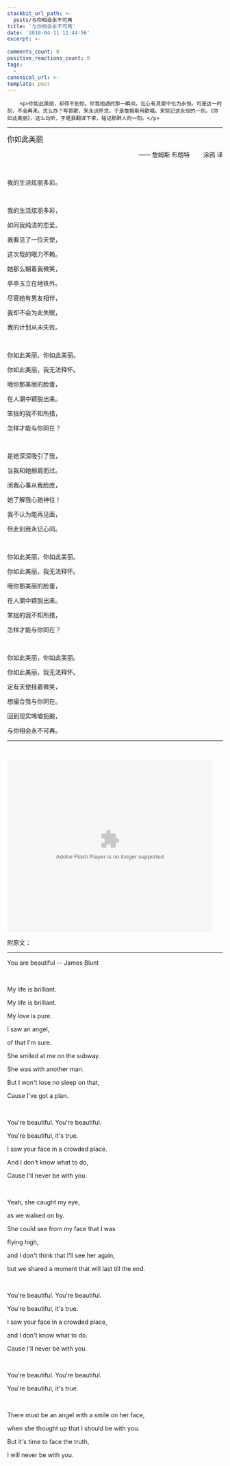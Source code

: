 ```yaml
---
stackbit_url_path: >-
  posts/与你相会永不可再
title: '与你相会永不可再'
date: '2010-04-11 12:44:56'
excerpt: >-
  
comments_count: 0
positive_reactions_count: 0
tags: 
  - 
canonical_url: >-
template: post
---
```


        <p>你如此美丽，却得不到你。你我相遇的那一瞬间，在心有灵犀中化为永恒。可是这一时刻，不会再来。怎么办？写首歌，来永远怀念。于是詹姆斯用歌唱，来铭记这永恒的一刻。《你如此美丽》，这么动听，于是我翻译下来，铭记那醉人的一刻。</p>
<hr>
<p><span style="font-size: larger; "><span style="font-family: 黑体; ">你如此美丽</span></span></p>
<p style="text-align: right; ">—— 詹姆斯 布朗特&nbsp;&nbsp; &nbsp; &nbsp; &nbsp;涂鸦 译</p>
<p>&nbsp;</p>
<p>我的生活炫丽多彩。</p>
<p>&nbsp;</p>
<p>我的生活炫丽多彩，</p>
<p>如同我纯洁的恋爱。</p>
<p>我看见了一位天使，</p>
<p>这次我的眼力不赖。</p>
<p>她那么朝着我微笑，</p>
<p>亭亭玉立在地铁外。</p>
<p>尽管她有男友相伴，</p>
<p>我却不会为此失眠，</p>
<p>我的计划从未失败。</p>
<p>&nbsp;</p>
<p>你如此美丽，你如此美丽。</p>
<p>你如此美丽，我无法释怀。</p>
<p>哦你那美丽的脸蛋，</p>
<p>在人潮中颖脱出来。</p>
<p>笨拙的我不知所措，</p>
<p>怎样才能与你同在？</p>
<p>&nbsp;</p>
<p>是她深深吸引了我，</p>
<p>当我和她擦肩而过。</p>
<p>阅我心事从我脸庞，</p>
<p>她了解我心驰神往！</p>
<p>我不认为能再见面，</p>
<p>但此刻我永记心间。</p>
<p>&nbsp;</p>
<p>你如此美丽，你如此美丽。</p>
<p>你如此美丽，我无法释怀。</p>
<p>哦你那美丽的脸蛋，</p>
<p>在人潮中颖脱出来。</p>
<p>笨拙的我不知所措，</p>
<p>怎样才能与你同在？</p>
<p>&nbsp;</p>
<p>你如此美丽，你如此美丽。</p>
<p>你如此美丽，我无法释怀。</p>
<p>定有天使挂着微笑，</p>
<p>想撮合我与你同在。</p>
<p>回到现实唏嘘扼腕，</p>
<p>与你相会永不可再。</p>
<hr>
<p>&nbsp;</p>
<p><embed src="http://player.youku.com/player.php/sid/XNDQ3NTcyNjA=/v.swf" quality="high" width="480" height="400" align="middle" allowscriptaccess="sameDomain" type="application/x-shockwave-flash"></p>
<p>附原文：</p>
<hr>
<p>You are beautiful -- James Blunt</p>
<p>&nbsp;</p>
<p>My life is brilliant.</p>
<p>My life is brilliant.</p>
<p>My love is pure.</p>
<p>I saw an angel,</p>
<p>of that I'm sure.</p>
<p>She smiled at me on the subway.</p>
<p>She was with another man.</p>
<p>But I won't lose no sleep on that,</p>
<p>Cause I've got a plan.</p>
<p>&nbsp;</p>
<p>You're beautiful. You're beautiful.</p>
<p>You're beautiful, it's true.</p>
<p>I saw your face in a crowded place.</p>
<p>And I don't know what to do,</p>
<p>Cause I'll never be with you.</p>
<p>&nbsp;</p>
<p>Yeah, she caught my eye,</p>
<p>as we walked on by.</p>
<p>She could see from my face that I was</p>
<p>flying high,</p>
<p>and I don't think that I'll see her again,</p>
<p>but we shared a moment that will last till the end.</p>
<p>&nbsp;</p>
<p>You're beautiful. You're beautiful.</p>
<p>You're beautiful, it's true.</p>
<p>I saw your face in a crowded place,</p>
<p>and I don't know what to do.</p>
<p>Cause I'll never be with you.</p>
<p>&nbsp;</p>
<p>You're beautiful. You're beautiful.</p>
<p>You're beautiful, it's true.</p>
<p>&nbsp;</p>
<p>There must be an angel with a smile on her face,</p>
<p>when she thought up that I should be with you.</p>
<p>But it's time to face the truth,</p>
<p>I will never be with you.</p>
      